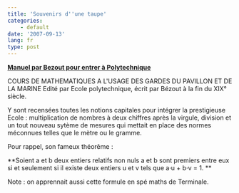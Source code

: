 ```yaml
---
title: 'Souvenirs d''une taupe'
categories:
    - default
date: '2007-09-13'
lang: fr
type: post
---
```


**[Manuel par Bezout pour entrer à Polytechnique](http://www.dailymotion.com/video/x2yz4u_manuel-par-bezout-pour-entrer-a-pol_tech)**

COURS DE MATHEMATIQUES A L'USAGE DES GARDES DU PAVILLON ET DE LA MARINE
Edité par Ecole polytechnique, écrit par Bézout à la fin du XIX° siècle.

Y sont recensées toutes les notions capitales pour intégrer la prestigieuse Ecole&nbsp;: multiplication de nombres à deux chiffres après la virgule, division et un tout nouveau sytème de mesures qui mettait en place des normes méconnues telles que le mètre ou le gramme.

Pour rappel, son fameux théorême&nbsp;:

**Soient a et b deux entiers relatifs non nuls a et b sont premiers entre eux si et seulement si il existe deux entiers u et v tels que a·u + b·v = 1\. **

Note&nbsp;: on apprennait aussi cette formule en spé maths de Terminale.
